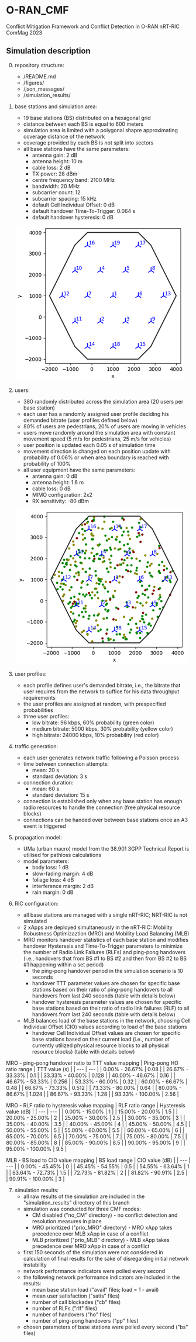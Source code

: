 # O-RAN_CMF
Conflict Mitigation Framework and Conflict Detection in O-RAN nRT-RIC
ComMag 2023

## Simulation description
0. repository structure:
    - /README.md 
    - /figures/
    - /json_messages/
    - /simulation_results/
    
1. base stations and simulation area:
    - 19 base stations (BS) distributed on a hexagonal grid
    - distance between each BS is equal to 600 meters
    - simulation area is limited with a polygonal shapre approximating coverage distance of the network
    - coverage provided by each BS is not split into sectors
    - all base stations have the same parameters:
        - antenna gain: 2 dB
        - antenna height: 10 m
        - cable loss: 2 dB
        - TX power: 28 dBm
        - centre frequency band: 2100 MHz 
        - bandwidth: 20 MHz
        - subcarrier count: 12
        - subcarrier spacing: 15 kHz
        - default Cell Individual Offset: 0 dB
        - default handover Time-To-Trigger: 0.064 s
        - default handover hysteresis: 0 dB
 
    ![Simulation area and distributed base stations](/figures/base_stations.png)
    
2. users:
    - 380 randomly distributed across the simulation area (20 users per base station)
    - each user has a randomly assigned user profile deciding his demanded bitrate (user profiles defined below)
    - 80% of users are pedestrians, 20% of users are moving in vehicles
    - users move randomly around the simulation area with constant movement speed (5 m/s for pedestrians, 25 m/s for vehicles)
    - user position is updated each 0.05 s of simulation time
    - movement direction is changed on each position update with probability of 0.06% or when area boundary is reached with probability of 100%
    - all user equipment have the same parameters:
        - antenna gain: 0 dB
        - antenna height: 1.6 m
        - cable loss: 0 dB
        - MIMO configuration: 2x2
        - RX sensitivity: -80 dBm

    ![Considered user distribution](/figures/users.png)

3. user profiles:
    - each profile defines user's demanded bitrate, i.e., the bitrate that user requires from the network to suffice for his data throughput requirements
    - the user profiles are assigned at random, with prespecified probabilities
    - three user profiles:
        - low bitrate: 96 kbps, 60% probability (green color)
        - medium bitrate: 5000 kbps, 30% probability (yellow color)
        - high bitrate: 24000 kbps, 10% probability (red color)

4. traffic generation:
    - each user generates network traffic following a Poisson process
    - time between connection attempts:
        - mean: 20 s
        - standard deviation: 3 s
    - connection duration:
        - mean: 60 s
        - standard deviation: 15 s
    - connection is established only when any base station has enough radio resources to handle the connection (free physical resource blocks)
    - connections can be handed over between base stations once an A3 event is triggered

5. propagation model:
    - UMa (urban macro) model from the 38.901 3GPP Technical Report is utilised for pathloss calculations
    - model parameters:
        - body loss: 1 dB
        - slow-fading margin: 4 dB
        - foliage loss: 4 dB
        - interference margin: 2 dB
        - rain margin: 0 dB

6. RIC configuration:
    - all base stations are managed with a single nRT-RIC; NRT-RIC is not simulated
    - 2 xApps are deployed simultaneously in the nRT-RIC: Mobility Robustness Optimizaztion (MRO) and Mobility Load Balancing (MLB)
    - MRO monitors handover statistics of each base station and modifies handover Hysteresis and Time-To-Trigger parameters to minimize the number of Radio Link Failures (RLFs) and ping-pong handovers (i.e., handovers that from BS #1 to BS #2 and then from BS #2 to BS #1 happening within a set period)
        - the ping-pong handover period in the simulation scenario is 10 seconds
        - handover TTT parameter values are chosen for specific base stations based on their ratio of ping-pong handovers to all handovers from last 240 seconds (table with details below)
        - handover hysteresis parameter values are chosen for specific base stations based on their ratio of radio link failures (RLF) to all handovers from last 240 seconds (table with details below)
    - MLB balances load of the base stations in the network, choosing Cell Individual Offset (CIO) values according to load of the base stations
        - handover Cell Individual Offset values are chosen for specific base stations based on their current load (i.e., number of currently utilized physical resource blocks to all physical resource blocks) (table with details below)

MRO - ping-pong handover ratio to TTT value mapping
| Ping-pong HO ratio range | TTT value (s) |
| --- | --- |
| 0.00% - 26.67% | 0.08 |
| 26.67% - 33.33% | 0.1 |
| 33.33% - 40.00% | 0.128 |
| 40.00% - 46.67% | 0.16 |
| 46.67% - 53.33% | 0.256 |
| 53.33% - 60.00% | 0.32 |
| 60.00% - 66.67% | 0.48 |
| 66.67% - 73.33% | 0.512 |
| 73.33% - 80.00% | 0.64 |
| 80.00% - 86.67% | 1.024 |
| 86.67% - 93.33% | 1.28 |
| 93.33% - 100.00% | 2.56 |

MRO - RLF ratio to hysteresis value mapping
| RLF ratio range | Hysteresis value (dB) |
| --- | --- |
| 0.00% - 15.00% | 1 |
| 15.00% - 20.00% | 1.5 |
| 20.00% - 25.00% | 2 |
| 25.00% - 30.00% | 2.5 |
| 30.00% - 35.00% | 3 |
| 35.00% - 40.00% | 3.5 |
| 40.00% - 45.00% | 4 |
| 45.00% - 50.00% | 4.5 |
| 50.00% - 55.00% | 5 |
| 55.00% - 60.00% | 5.5 |
| 60.00% - 65.00% | 6 |
| 65.00% - 70.00% | 6.5 |
| 70.00% - 75.00% | 7 |
| 75.00% - 80.00% | 7.5 |
| 80.00% - 85.00% | 8 |
| 85.00% - 90.00% | 8.5 |
| 90.00% - 95.00% | 9 |
| 95.00% - 100.00% | 9.5 |

MLB - BS load to CIO value mapping
| BS load range | CIO value (dB) |
| --- | --- |
| 0.00% - 45.45% | 0 |
| 45.45% - 54.55% | 0.5 |
| 54.55% - 63.64% | 1 |
| 63.64% - 72.73% | 1.5 |
| 72.73% - 81.82% | 2 |
| 81.82% - 90.91% | 2.5 |
| 90.91% - 100.00% | 3 |

7. simulation results:
    - all raw results of the simulation are included in the "simulation_results" directory of this branch
    - simulation was conducted for three CMF modes:
        - CM disabled ("no_CM" directory) - no conflict detection and resolution measures in place
        - MRO prioritized ("prio_MRO" directory) - MRO xApp takes precedence over MLB xApp in case of a conflict
        - MLB prioritized ("prio_MLB" directory) - MLB xApp takes precedence over MRO xApp in case of a conflict
    - first 150 seconds of the simulation were not considered in calculation of final results for the sake of disregarding initial network instability
    - network performance indicators were polled every second
    - the following network performance indicators are included in the results:
        - mean base station load ("avail" files; load = 1 - avail)
        - mean user satisfaction ("satis" files)
        - number of call blockades ("cb" files)
        - number of RLFs ("rlf" files)
        - number of handovers ("ho" files)
        - number of ping-pong handovers ("pp" files)
    - chosen parameters of base stations were polled every second ("bs" files)

